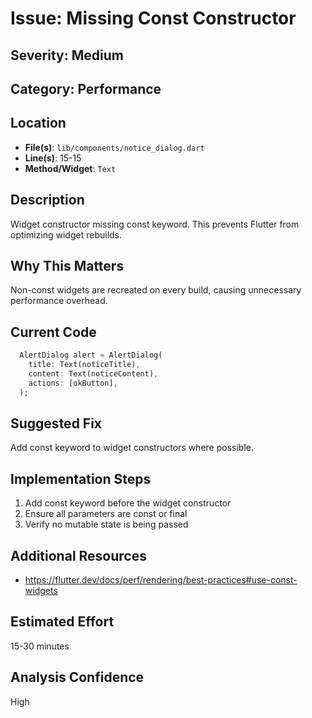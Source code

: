 # Issue: Missing Const Constructor

## Severity: Medium

## Category: Performance

## Location
- **File(s)**: `lib/components/notice_dialog.dart`
- **Line(s)**: 15-15
- **Method/Widget**: `Text`

## Description
Widget constructor missing const keyword. This prevents Flutter from optimizing widget rebuilds.

## Why This Matters
Non-const widgets are recreated on every build, causing unnecessary performance overhead.

## Current Code
```dart
  AlertDialog alert = AlertDialog(
    title: Text(noticeTitle),
    content: Text(noticeContent),
    actions: [okButton],
  );

```

## Suggested Fix
Add const keyword to widget constructors where possible.

## Implementation Steps
1. Add const keyword before the widget constructor
2. Ensure all parameters are const or final
3. Verify no mutable state is being passed

## Additional Resources
- https://flutter.dev/docs/perf/rendering/best-practices#use-const-widgets

## Estimated Effort
15-30 minutes

## Analysis Confidence
High
